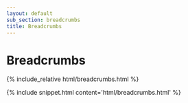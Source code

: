 ```yaml
---
layout: default
sub_section: breadcrumbs
title: Breadcrumbs
---
```


# Breadcrumbs

<div class="site-showcase">
{% include_relative html/breadcrumbs.html %}
</div>

{% include snippet.html content='html/breadcrumbs.html' %}
